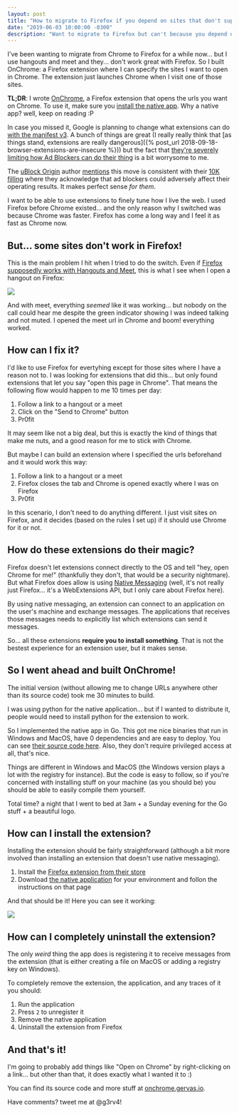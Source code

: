 ```yaml
---
layout: post
title: "How to migrate to Firefox if you depend on sites that don't support it"
date: "2019-06-03 10:00:00 -0300"
description: "Want to migrate to Firefox but can't because you depend on site X? here's a solution"
---
```


I've been wanting to migrate from Chrome to Firefox for a while now... but I use hangouts and meet and they... don't work great with Firefox. So I built OnChrome: a Firefox extension where I can specify the sites I want to open in Chrome. The extension just launches Chrome when I visit one of those sites.

<!--more-->

**TL;DR**: I wrote [OnChrome](https://onchrome.gervas.io), a Firefox extension that opens the urls you want on Chrome. To use it, make sure you [install the native app](https://onchrome.gervas.io/native-applications). Why a native app? well, keep on reading :P

In case you missed it, Google is planning to change what extensions can do [with the manifest v3](https://docs.google.com/document/d/1nPu6Wy4LWR66EFLeYInl3NzzhHzc-qnk4w4PX-0XMw8/edit#). A bunch of things are great (I really really think that [as things stand, extensions are really dangerous]({% post_url 2018-09-18-browser-extensions-are-insecure %})) but the fact that [they're severely limiting how Ad Blockers can do their thing](https://bugs.chromium.org/p/chromium/issues/detail?id=896897&desc=2#c23) is a bit worrysome to me.

The [uBlock Origin](https://github.com/gorhill/uBlock) author [mentions](https://github.com/uBlockOrigin/uBlock-issues/issues/338#issuecomment-496009417) this move is consistent with their [10K filling](https://www.sec.gov/Archives/edgar/data/1652044/000165204419000004/goog10-kq42018.htm) where they acknowledge that ad blockers could adversely affect their operating results. It makes perfect sense *for them*.

I want to be able to use extensions to finely tune how I live the web. I used Firefox before Chrome existed... and the only reason why I switched was because Chrome was faster. Firefox has come a long way and I feel it as fast as Chrome now.

## But... some sites don't work in Firefox!

This is the main problem I hit when I tried to do the switch. Even if [Firefox supposedly works with Hangouts and Meet](https://blog.mozilla.org/webrtc/firefox-is-now-supported-by-google-hangouts-and-meet/), this is what I see when I open a hangout on Firefox:

![](/public/images/sorryHangouts.png)

And with meet, everything *seemed* like it was working... but nobody on the call could hear me despite the green indicator showing I was indeed talking and not muted. I opened the meet url in Chrome and boom! everything worked.

## How can I fix it?

I'd like to use Firefox for evertyhing except for those sites where I have a reason not to. I was looking for extensions that did this... but only found extensions that let you say "open this page in Chrome". That means the following flow would happen to me 10 times per day:

1. Follow a link to a hangout or a meet
2. Click on the "Send to Chrome" button
3. Pr0fit

It may seem like not a big deal, but this is exactly the kind of things that make me nuts, and a good reason for me to stick with Chrome.

But maybe I can build an extension where I specified the urls beforehand and it would work this way:

1. Follow a link to a hangout or a meet
2. Firefox closes the tab and Chrome is opened exactly where I was on Firefox
3. Pr0fit

In this scenario, I don't need to do anything different. I just visit sites on Firefox, and it decides (based on the rules I set up) if it should use Chrome for it or not.

## How do these extensions do their magic?

Firefox doesn't let extensions connect directly to the OS and tell "hey, open Chrome for me!" (thankfully they don't, that would be a security nightmare). But what Firefox does allow is using [Native Messaging](https://developer.mozilla.org/en-US/docs/Mozilla/Add-ons/WebExtensions/Native_messaging) (well, it's not really just Firefox... it's a WebExtensions API, but I only care about Firefox here).

By using native messaging, an extension can connect to an application on the user's machine and exchange messages. The applications that receives those messages needs to explicitly list which extensions can send it messages.

So... all these extensions **require you to install something**. That is not the bestest experience for an extension user, but it makes sense.

## So I went ahead and built OnChrome!

The initial version (without allowing me to change URLs anywhere other than its source code) took me 30 minutes to build.

I was using python for the native application... but if I wanted to distribute it, people would need to install python for the extension to work.

So I implemented the native app in Go. This got me nice binaries that run in Windows and MacOS, have 0 dependencies and are easy to deploy. You can see [their source code here](https://github.com/g3rv4/OnChrome/tree/master/app). Also, they don't require privileged access at all, that's nice.

Things are different in Windows and MacOS (the Windows version plays a lot with the registry for instance). But the code is easy to follow, so if you're concerned with installing stuff on your machine (as you should be) you should be able to easily compile them yourself.

Total time? a night that I went to bed at 3am + a Sunday evening for the Go stuff + a beautiful logo.

## How can I install the extension?

Installing the extension should be fairly straightforward (although a bit more involved than installing an extension that doesn't use native messaging).

1. Install the [Firefox extension from their store](https://addons.mozilla.org/en-US/firefox/addon/onchrome/)
2. Download [the native application](https://onchrome.gervas.io/native-applications) for your environment and follon the instructions on that page

And that should be it! Here you can see it working:

![](/public/images/hangoutOnChrome.gif)

## How can I completely uninstall the extension?

The only *weird* thing the app does is registering it to receive messages from the extension (that is either creating a file on MacOS or adding a registry key on Windows).

To completely remove the extension, the application, and any traces of it you should:

1. Run the application
2. Press `2` to unregister it
3. Remove the native application
4. Uninstall the extension from Firefox

## And that's it!

I'm going to probably add things like "Open on Chrome" by right-clicking on a link... but other than that, it does exactly what I wanted it to :)

You can find its source code and more stuff at [onchrome.gervas.io](https://onchrome.gervas.io).

Have comments? tweet me at @g3rv4!